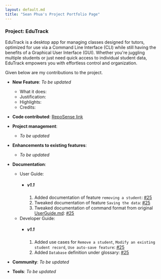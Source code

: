 ```yaml
---
layout: default.md
title: "Sean Phua's Project Portfolio Page"
---
```


### Project: EduTrack

EduTrack is a desktop app for managing classes designed for tutors, optimized for use via a Command Line Interface (CLI) while still having the benefits of a Graphical User Interface (GUI). Whether you're juggling multiple students or just need quick access to individual student data, EduTrack empowers you with effortless control and organization.

Given below are my contributions to the project.

* **New Feature**: _To be updated_
  * What it does:
  * Justification:
  * Highlights:
  * Credits:


* **Code contributed**: [RepoSense link](https://nus-cs2103-ay2324s1.github.io/tp-dashboard/?search=seanpzk&breakdown=true)


* **Project management**:
  * _To be updated_


* **Enhancements to existing features**:
  * _To be updated_


* **Documentation**:
  * User Guide:
    * ##### v1.1
      1. Added documentation of feature `removing a student`: [\#25](https://github.com/AY2324S1-CS2103T-T15-3/tp/pull/25)
      2. Tweaked documentation of feature `Saving the data`: [\#25](https://github.com/AY2324S1-CS2103T-T15-3/tp/pull/25)
      3. Tweaked documentation of command format from original [UserGuide.md](https://github.com/nus-cs2103-AY2324S1/tp/blob/master/docs/UserGuide.md): [\#25](https://github.com/AY2324S1-CS2103T-T15-3/tp/pull/25)
  * Developer Guide:
    * ##### v1.1
      1. Added use cases for `Remove a student`, `Modify an existing student record`, `Use auto-save feature`: [\#25](https://github.com/AY2324S1-CS2103T-T15-3/tp/pull/25)
      2. Added `Database` definition under glossary: [\#25](https://github.com/AY2324S1-CS2103T-T15-3/tp/pull/25)


* **Community**: _To be updated_


* **Tools**: _To be updated_
